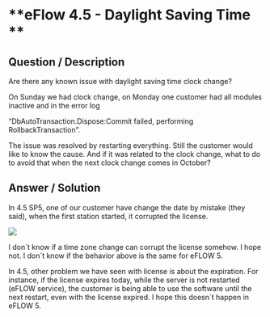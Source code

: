 # **eFlow 4.5 - Daylight Saving Time ** #

## **Question / Description** ##

Are there any known issue with daylight saving time clock change?
 
On Sunday we had clock change, on Monday one customer had all modules inactive and in the error log 

“DbAutoTransaction.Dispose:Commit failed, performing RollbackTransaction”.   

The issue was resolved by restarting everything. Still the customer would like to know the cause. And if it was related to the clock change, what to do to avoid that when the next clock change comes in October?
 

## **Answer / Solution** ##

In 4.5 SP5, one of our customer have change the date by mistake (they said), when the first station started, it corrupted the license.

![](http://i.imgur.com/sCHqMZg.png)

I don´t know if a time zone change can corrupt the license somehow. I hope not. I don´t know if the behavior above is the same for eFLOW 5.
 
In 4.5, other problem we have seen with license is about the expiration. For instance, if the license expires today, while the server is not restarted (eFLOW service), the customer is being able to use the software until the next restart, even with the license expired. I hope this doesn´t happen in eFLOW 5.






















